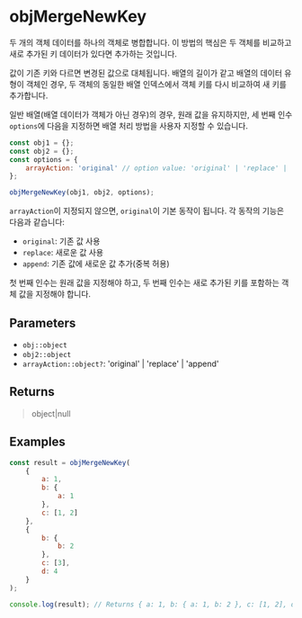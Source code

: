 # objMergeNewKey <Badge type="tip" text="JavaScript" />

두 개의 객체 데이터를 하나의 객체로 병합합니다. 이 방법의 핵심은 두 객체를 비교하고 새로 추가된 키 데이터가 있다면 추가하는 것입니다.

값이 기존 키와 다르면 변경된 값으로 대체됩니다. 배열의 길이가 같고 배열의 데이터 유형이 객체인 경우, 두 객체의 동일한 배열 인덱스에서 객체 키를 다시 비교하여 새 키를 추가합니다.

일반 배열(배열 데이터가 객체가 아닌 경우)의 경우, 원래 값을 유지하지만, 세 번째 인수 `options`에 다음을 지정하면 배열 처리 방법을 사용자 지정할 수 있습니다.

```javascript
const obj1 = {};
const obj2 = {};
const options = {
	arrayAction: 'original' // option value: 'original' | 'replace' | 'append'
};

objMergeNewKey(obj1, obj2, options);
```

`arrayAction`이 지정되지 않으면, `original`이 기본 동작이 됩니다. 각 동작의 기능은 다음과 같습니다:

- `original`: 기존 값 사용
- `replace`: 새로운 값 사용
- `append`: 기존 값에 새로운 값 추가(중복 허용)

첫 번째 인수는 원래 값을 지정해야 하고, 두 번째 인수는 새로 추가된 키를 포함하는 객체 값을 지정해야 합니다.

## Parameters

- `obj::object`
- `obj2::object`
- `arrayAction::object?`: 'original' | 'replace' | 'append'

## Returns

> object|null

## Examples

```javascript
const result = objMergeNewKey(
	{
		a: 1,
		b: {
			a: 1
		},
		c: [1, 2]
	},
	{
		b: {
			b: 2
		},
		c: [3],
		d: 4
	}
);

console.log(result); // Returns { a: 1, b: { a: 1, b: 2 }, c: [1, 2], d: 4
```

